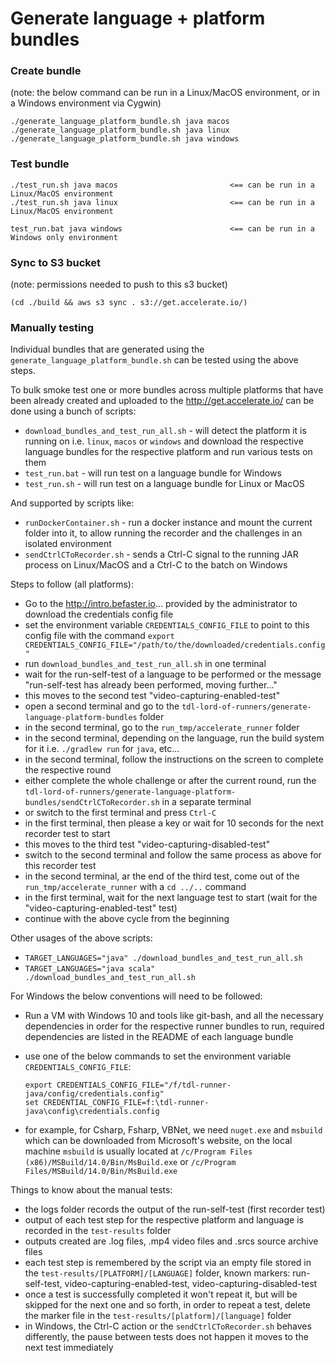 # Generate language + platform bundles

### Create bundle
(note: the below command can be run in a Linux/MacOS environment, or in a Windows environment via Cygwin)
```
./generate_language_platform_bundle.sh java macos
./generate_language_platform_bundle.sh java linux
./generate_language_platform_bundle.sh java windows
```

### Test bundle
```
./test_run.sh java macos                         <== can be run in a Linux/MacOS environment
./test_run.sh java linux                         <== can be run in a Linux/MacOS environment

test_run.bat java windows                        <== can be run in a Windows only environment
```

### Sync to S3 bucket
(note: permissions needed to push to this s3 bucket)

```
(cd ./build && aws s3 sync . s3://get.accelerate.io/)
```

### Manually testing

Individual bundles that are generated using the `generate_language_platform_bundle.sh` can be tested using the above steps.

To bulk smoke test one or more bundles across multiple platforms that have been already created and uploaded to the http://get.accelerate.io/ can be done using a bunch of scripts:

- `download_bundles_and_test_run_all.sh` - will detect the platform it is running on i.e. `linux`, `macos` or `windows` and download the respective language bundles for the respective platform and run various tests on them
- `test_run.bat` - will run test on a language bundle for Windows
- `test_run.sh` - will run test on a language bundle for Linux or MacOS

And supported by scripts like:

- `runDockerContainer.sh` - run a docker instance and mount the current folder into it, to allow running the recorder and the challenges in an isolated environment
- `sendCtrlCToRecorder.sh` - sends a Ctrl-C signal to the running JAR process on Linux/MacOS and a Ctrl-C to the batch on Windows

Steps to follow (all platforms):

- Go to the http://intro.befaster.io... provided by the administrator to download the credentials config file
- set the environment variable `CREDENTIALS_CONFIG_FILE` to point to this config file with the command `export CREDENTIALS_CONFIG_FILE="/path/to/the/downloaded/credentials.config"`
- run `download_bundles_and_test_run_all.sh` in one terminal 
- wait for the run-self-test of a language to be performed or the message "run-self-test has already been performed, moving further..."
- this moves to the second test "video-capturing-enabled-test"
- open a second terminal and go to the `tdl-lord-of-runners/generate-language-platform-bundles` folder
- in the second terminal, go to the `run_tmp/accelerate_runner` folder 
- in the second terminal, depending on the language, run the build system for it i.e. `./gradlew run` for `java`, etc...
- in the second terminal, follow the instructions on the screen to complete the respective round
- either complete the whole challenge or after the current round, run the `tdl-lord-of-runners/generate-language-platform-bundles/sendCtrlCToRecorder.sh` in a separate terminal
- or switch to the first terminal and press `Ctrl-C`
- in the first terminal, then please a key or wait for 10 seconds for the next recorder test to start
- this moves to the third test "video-capturing-disabled-test"
- switch to the second terminal and follow the same process as above for this recorder test
- in the second terminal, ar the end of the third test, come out of the `run_tmp/accelerate_runner` with a `cd ../..` command
- in the first terminal, wait for the next language test to start (wait for the "video-capturing-enabled-test" test)
- continue with the above cycle from the beginning

Other usages of the above scripts:

- `TARGET_LANGUAGES="java" ./download_bundles_and_test_run_all.sh`
- `TARGET_LANGUAGES="java scala" ./download_bundles_and_test_run_all.sh`

For Windows the below conventions will need to be followed:

- Run a VM with Windows 10 and tools like git-bash, and all the necessary dependencies in order for the respective runner bundles to run, required dependencies are listed in the README of each language bundle
- use one of the below commands to set the environment variable `CREDENTIALS_CONFIG_FILE`:

	```
	export CREDENTIALS_CONFIG_FILE="/f/tdl-runner-java/config/credentials.config"
	set CREDENTIAL_CONFIG_FILE=f:\tdl-runner-java\config\credentials.config
	```
- for example, for Csharp, Fsharp, VBNet, we need `nuget.exe` and `msbuild` which can be downloaded from Microsoft's website, on the local machine `msbuild` is usually located at `/c/Program Files (x86)/MSBuild/14.0/Bin/MsBuild.exe` or `/c/Program Files/MSBuild/14.0/Bin/MsBuild.exe`

Things to know about the manual tests:
- the logs folder records the output of the run-self-test (first recorder test) 
- output of each test step for the respective platform and language is recorded in the `test-results` folder
- outputs created are .log files, .mp4 video files and .srcs source archive files
- each test step is remembered by the script via an empty file stored in the `test-results/[PLATFORM]/[LANGUAGE]` folder, known markers:  run-self-test, video-capturing-enabled-test, video-capturing-disabled-test
- once a test is successfully completed it won't repeat it, but will be skipped for the next one and so forth, in order to repeat a test, delete the marker file in the `test-results/[platform]/[language]` folder
- in Windows, the Ctrl-C action or the `sendCtrlCToRecorder.sh` behaves differently, the pause between tests does not happen it moves to the next test immediately